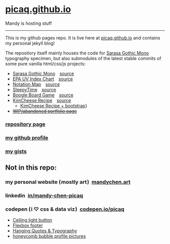 # [picaq.github.io](https://picaq.github.io)
Mandy is hosting stuff

---

This is my github pages repo. It is live here at [picaq.github.io](https://picaq.github.io) and contains my personal jekyll blog! 

The repository itself mainly houses the code for [Sarasa Gothic Mono](https://picaq.github.io/sarasa/) typography specimen, 
but also submodules of the latest stable commits of some pure vanilla html/css/js projects:
- [Sarasa Gothic Mono](https://picaq.github.io/sarasa/) [source](https://github.com/picaq/picaq.github.io/tree/master/sarasa)
- [EPA UV Index Chart](https://picaq.github.io/epa-uv/) [source](https://github.com/picaq/epa-uv)
- [Notation Map](https://picaq.github.io/notation-map/) [source](https://github.com/picaq/notation-map)
- [SleepyTime](https://picaq.github.io/sleepytime/) [source](https://github.com/picaq/picaq.github.io/tree/master/sleepytime)
- [Boogle Board Game](https://picaq.github.io/JS+HTML-Games/) [source](https://github.com/picaq/JS-HTML-Games)
- [KimCheese Recipe](https://picaq.github.io/kimcheese-recipe/) [source](https://github.com/picaq/recipe-page)
  - [KimCheese Recipe + bootstrap](https://picaq.github.io/kimcheese-boots/)}
- ~~[WIP/abandoned portfolio page](https://picaq.github.io/portfolio/)~~

### [repository page](https://github.com/picaq/picaq.github.io)
### [my github profile](https://github.com/picaq/)
### [my gists](https://gist.github.com/picaq)

## Not in this repo:

### my personal website ( mostly art ) [mandychen.art](https://mandychen.art)
### linkedin [in/mandy-chen-picaq](https://www.linkedin.com/in/mandy-chen-picaq/)
### codepen ( i ♡ css & data viz ) [codepen.io/picaq](https://codepen.io/picaq)
- [Ceiling light button](https://codepen.io/picaq/pen/RwmQOwZ)
- [Flexbox footer](https://codepen.io/picaq/pen/NWYObBY)
- [Hanging Quotes & Typography](https://codepen.io/picaq/pen/PorGQaR)
- [honeycomb bubble profile pictures](https://codepen.io/picaq/pen/wvLbwLe)
